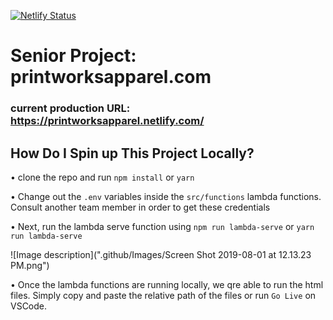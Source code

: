 [![Netlify Status](https://api.netlify.com/api/v1/badges/d9419128-4894-41d5-8c4c-fbc04a9b481f/deploy-status)](https://app.netlify.com/sites/printworksapparel/deploys)

# Senior Project: printworksapparel.com

### current production URL: https://printworksapparel.netlify.com/

## How Do I Spin up This Project Locally?

• clone the repo and run `npm install` or `yarn`

• Change out the `.env` variables inside the `src/functions` lambda functions. Consult another team member in order to get these credentials

• Next, run the lambda serve function using `npm run lambda-serve` or `yarn run lambda-serve`

![Image description](".github/Images/Screen Shot 2019-08-01 at 12.13.23 PM.png")

• Once the lambda functions are running locally, we qre able to run the html files. Simply copy and paste the relative path of the files or run `Go Live` on VSCode.
